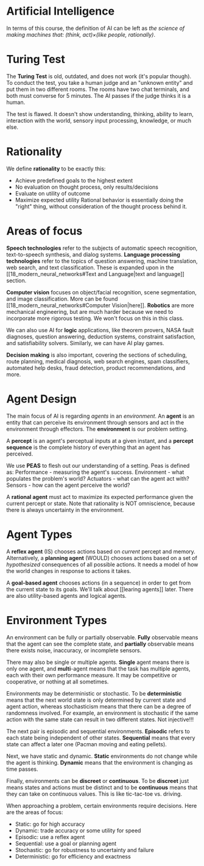 # Artificial Intelligence
In terms of this course, the definition of AI can be left as *the science of making machines that: (think, act)$\times$(like people, rationally)*. 

# Turing Test

The **Turing Test** is old, outdated, and does not work (it's popular though). To conduct the test, you take a human judge and an "unknown entity" and put them in two different rooms. The rooms have two chat terminals, and both must converse for 5 minutes. The AI passes if the judge thinks it is a human. 

The test is flawed. It doesn't show understanding, thinking, ability to learn, interaction with the world, sensory input processing, knowledge, or much else. 

# Rationality

We define **rationality** to be exactly this:
- Achieve predefined goals to the highest extent
- No evaluation on thought process, only results/decisions
- Evaluate on utility of outcome
- Maximize expected utility
Rational behavior is essentially doing the "right" thing, without consideration of the thought process behind it. 

# Areas of focus
**Speech technologies** refer to the subjects of automatic speech recognition, text-to-speech synthesis, and dialog systems. **Language processing technologies** refer to the topics of question answering, machine translation, web search, and text classification. 
These is expanded upon in the [[18_modern_neural_networks#Text and Language|text and language]] section. 

**Computer vision** focuses on object/facial recognition, scene segmentation, and image classification. More can be found [[18_modern_neural_networks#Computer Vision|here]].
**Robotics** are more mechanical engineering, but are much harder because we need to incorporate more rigorous testing. We won't focus on this in this class. 

We can also use AI for **logic** applications, like theorem provers, NASA fault diagnoses, question answering, deduction systems, constraint satisfaction, and satisfiability solvers. Similarly, we can have AI play games. 

**Decision making** is also important, covering the sections of scheduling, route planning, medical diagnosis, web search engines, spam classifiers, automated help desks, fraud detection, product recommendations, and more. 

# Agent Design

The main focus of AI is regarding *agents* in an *environment*. An **agent** is an entity that can perceive its environment through sensors and act in the environment through effectors. The **environment** is our problem setting. 

A **percept** is an agent's perceptual inputs at a given instant, and a **percept sequence** is the complete history of everything that an agent has perceived. 

We use **PEAS** to flesh out our understanding of a setting. Peas is defined as: 
Performance - measuring the agent's success. 
Environment - what populates the problem's world?
Actuators - what can the agent act with?
Sensors - how can the agent perceive the world?

A **rational agent** must act to maximize its expected performance given the current percept or state. Note that rationality is NOT omniscience, because there is always uncertainty in the environment. 

# Agent Types

A **reflex agent** (IS) chooses actions based on *current* percept and memory. 
Alternatively, a **planning agent** (WOULD) chooses actions based on a set of *hypothesized* consequences of all possible actions. It needs a model of how the world changes in response to actions it takes. 

A **goal-based agent** chooses actions (in a sequence) in order to get from the current state to its goals. 
We'll talk about [[learing agents]] later. There are also utility-based agents and logical agents. 

# Environment Types

An environment can be fully or partially observable. **Fully** observable means that the agent can see the complete state, and **partially** observable means there exists noise, inaccuracy, or incomplete sensors. 

There may also be single or multiple agents. **Single** agent means there is only one agent, and **multi**-agent means that the task has multiple agents, each with their own performance measure. It may be competitive or cooperative, or nothing at all sometimes. 

Environments may be deterministic or stochastic. To be **deterministic** means that the next world state is only determined by current state and agent action, whereas stochasticism means that there can be a degree of randomness involved. For example, an environment is stochastic if the same action with the same state can result in two different states. Not injective!!!

The next pair is episodic and sequential environments. **Episodic** refers to each state being independent of other states. **Sequential** means that every state can affect a later one (Pacman moving and eating pellets). 

Next, we have static and dynamic. **Static** environments do not change while the agent is thinking. **Dynamic** means that the environment is changing as time passes. 

Finally, environments can be **discreet** or **continuous**. To be **discreet** just means states and actions must be distinct and to be **continuous** means that they can take on continuous values. This is like tic-tac-toe vs. driving. 

When approaching a problem, certain environments require decisions. Here are the areas of focus:
- Static: go for high accuracy
- Dynamic: trade accuracy or some utility for speed
- Episodic: use a reflex agent
- Sequential: use a goal or planning agent
- Stochastic: go for robustness to uncertainty and failure
- Deterministic: go for efficiency and exactness